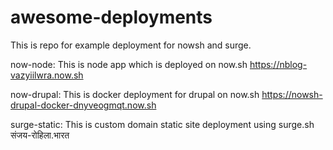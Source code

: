 # awesome-deployments
This is repo for example deployment for nowsh and surge.

now-node: This is node app which is deployed on now.sh https://nblog-vazyiilwra.now.sh

now-drupal: This is docker deployment for drupal on now.sh https://nowsh-drupal-docker-dnyveogmqt.now.sh

surge-static: This is custom domain static site deployment using surge.sh संजय-रोहिला.भारत
